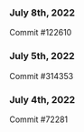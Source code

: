 ### July 8th, 2022

Commit #122610

### July 5th, 2022

Commit #314353


### July 4th, 2022

Commit #72281
